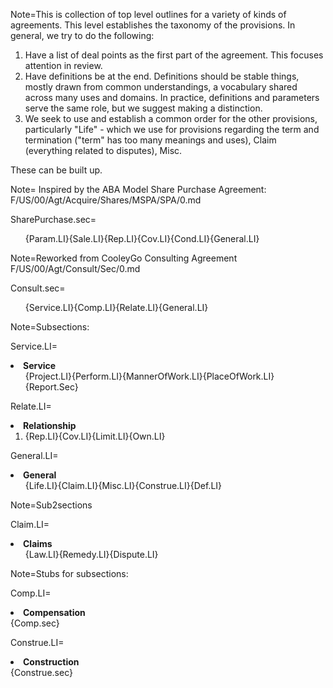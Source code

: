 Note=This is collection of top level outlines for a variety of kinds of agreements.  This level establishes the taxonomy of the provisions.  In general, we try to do the following:<ol><li>Have a list of deal points as the first part of the agreement.  This focuses attention in review.<li>Have definitions be at the end.  Definitions should be stable things, mostly drawn from common understandings, a vocabulary shared across many uses and domains.  In practice, definitions and parameters serve the same role, but we suggest making a distinction.<li>We seek to use and establish a common order for the other provisions, particularly "Life" - which we use for provisions regarding the term and termination ("term" has too many meanings and uses), Claim (everything related to disputes), Misc.</ol>These can be built up.  

Note= Inspired by the ABA Model Share Purchase Agreement: F/US/00/Agt/Acquire/Shares/MSPA/SPA/0.md

SharePurchase.sec=<ol>{Param.LI}{Sale.LI}{Rep.LI}{Cov.LI}{Cond.LI}{General.LI}</ol>

Note=Reworked from CooleyGo Consulting Agreement F/US/00/Agt/Consult/Sec/0.md
 
Consult.sec=<ol>{Service.LI}{Comp.LI}{Relate.LI}{General.LI}</ol>


Note=Subsections:

Service.LI=<li><b>Service</b><ol>{Project.LI}{Perform.LI}{MannerOfWork.LI}{PlaceOfWork.LI}{Report.Sec}</ol></li>

Relate.LI=<li><b>Relationship</b><ol><li>{Rep.LI}{Cov.LI}{Limit.LI}{Own.LI}</ol></li>

General.LI=<li><b>General</b><ol>{Life.LI}{Claim.LI}{Misc.LI}{Construe.LI}{Def.LI}</ol></li>



Note=Sub2sections

Claim.LI=<li><b>Claims</b><ol>{Law.LI}{Remedy.LI}{Dispute.LI}</ol></li>


Note=Stubs for subsections:

Comp.LI=<li><b>Compensation</b><br>{Comp.sec}</li>

Construe.LI=<li><b>Construction</b><br>{Construe.sec}</li>
